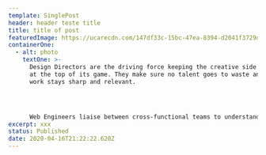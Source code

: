 ```yaml
---
template: SinglePost
header: header teste title
title: title of post
featuredImage: https://ucarecdn.com/147df33c-15bc-47ea-8394-d2041f3729d9/
containerOne:
  - alt: photo
    textOne: >-
      Design Directors are the driving force keeping the creative side of Huge
      at the top of its game. They make sure no talent goes to waste and the
      work stays sharp and relevant.




      Web Engineers liaise between cross-functional teams to understand core presentation layer requirements and recommend and implement solutions that follow best practices.  They’re the client-side engineers and lead initiatives on some of our largest client engagements.
excerpt: xxx
status: Published
date: 2020-04-16T21:22:22.620Z
---
```


